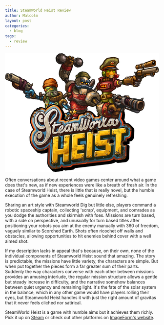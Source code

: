 ```yaml
---
title: SteamWorld Heist Review
author: Malcolm
layout: post
categories:
  - blog
tags:
  - review
---
```


![SteamWorld Heist Logo](/assets/steamworldheist.png)

Often conversations about recent video games center around what a game does that's new, as if new experiences were like a breath of fresh air. In the case of Steamworld Heist, there is little that is really novel, but the humble execution of the game as a whole feels genuinely refreshing.

Sharing an art style with Steamworld Dig but little else, players command a robotic spaceship captain, collecting 'scrap', equipment, and comrades as you dodge the authorities and skirmish with foes. Missions are turn based, with a side on perspective, and unusually for turn based titles after positioning your robots you aim at the enemy manually with 360 of freedom, vaguely similar to Scorched Earth. Shots often ricochet off walls and obstacles, allowing opportunities to hit enemies behind cover with a well aimed shot.

If my description lacks in appeal that's because, on their own, none of the individual components of Steamworld Heist sound that amazing. The story is predictable, the missions have little variety, the characters are simple. But when put together the pieces form a far greater sum of their parts. Suddenly the way characters converse with each other between missions provides an amusing interlude, the regular mission structure allows a gentle but steady increase in difficulty, and the narrative somehow balances between quiet urgency and remaining light. It's the fate of the solar system in the balance, which in any other game would have players rolling their eyes, but Steamworld Heist handles it with just the right amount of gravitas that it never feels cliched nor satirical.

SteamWorld Heist is a game with humble aims but it achieves them richly. Pick it up on [Steam](http://store.steampowered.com/app/322190/) or check out other platforms on [ImageForm's website](http://imageform.se/game/steamworld-heist/).